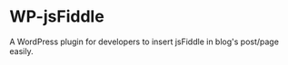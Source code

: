 WP-jsFiddle
===========

A WordPress plugin for developers to insert jsFiddle in blog's post/page easily.